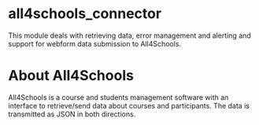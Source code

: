 # all4schools_connector
This module deals with retrieving data, error management and alerting and support for webform data submission to All4Schools.

# About All4Schools
All4Schools is a course and students management software with an interface to retrieve/send data about courses and participants. The data is transmitted as JSON in both directions.
